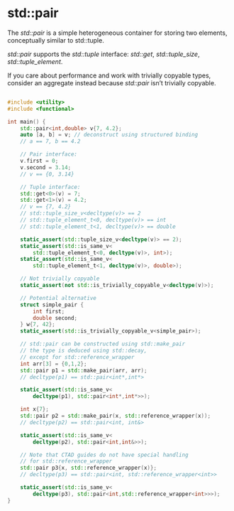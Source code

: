 # std::pair

The *std::pair* is a simple heterogeneous container for storing two elements, conceptually similar to std::tuple.

*std::pair* supports the *std::tuple* interface: *std::get*, *std::tuple_size*, *std::tuple_element*.

If you care about performance and work with trivially copyable types, consider an aggregate instead because *std::pair* isn’t trivially copyable.



```C++

#include <utility>
#include <functional>

int main() {
    std::pair<int,double> v{7, 4.2};
    auto [a, b] = v; // deconstruct using structured binding
    // a == 7, b == 4.2

    // Pair interface:
    v.first = 0;
    v.second = 3.14;
    // v == {0, 3.14}

    // Tuple interface:
    std::get<0>(v) = 7;
    std::get<1>(v) = 4.2;
    // v == {7, 4.2}
    // std::tuple_size_v<decltype(v)> == 2
    // std::tuple_element_t<0, decltype(v)> == int
    // std::tuple_element_t<1, decltype(v)> == double

    static_assert(std::tuple_size_v<decltype(v)> == 2);
    static_assert(std::is_same_v<
        std::tuple_element_t<0, decltype(v)>, int>);
    static_assert(std::is_same_v<
        std::tuple_element_t<1, decltype(v)>, double>);

    // Not trivially copyable
    static_assert(not std::is_trivially_copyable_v<decltype(v)>);

    // Potential alternative
    struct simple_pair {
        int first;
        double second;
    } w{7, 42};
    static_assert(std::is_trivially_copyable_v<simple_pair>);

    // std::pair can be constructed using std::make_pair
    // the type is deduced using std::decay, 
    // except for std::reference_wrapper
    int arr[3] = {0,1,2};
    std::pair p1 = std::make_pair(arr, arr);
    // decltype(p1) == std::pair<int*,int*>

    static_assert(std::is_same_v<
        decltype(p1), std::pair<int*,int*>>);

    int x{7};
    std::pair p2 = std::make_pair(x, std::reference_wrapper(x));
    // decltype(p2) == std::pair<int, int&>

    static_assert(std::is_same_v<
        decltype(p2), std::pair<int,int&>>);

    // Note that CTAD guides do not have special handling 
    // for std::reference_wrapper
    std::pair p3{x, std::reference_wrapper(x)};
    // decltype(p3) == std::pair<int, std::reference_wrapper<int>>

    static_assert(std::is_same_v<
        decltype(p3), std::pair<int,std::reference_wrapper<int>>>);
}
```

